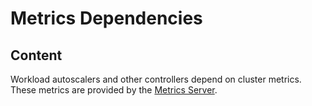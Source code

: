 # Metrics Dependencies

## Content

Workload autoscalers and other controllers depend on cluster metrics. These metrics are provided by the [Metrics Server](MetricsServer.md).


